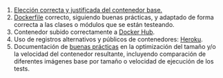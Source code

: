 1. [Elección correcta y justificada del contenedor base.](justificacion-docker.md)
2. [Dockerfile](https://github.com/JaviPrieto/PeluqueriaUnisex/blob/master/Dockerfile) correcto, siguiendo buenas prácticas, 
y adaptado de forma correcta a las clases o módulos que se están testeando.
3. Contenedor subido correctamente a [Docker Hub](https://hub.docker.com/repository/docker/javiprieto11/peluqueriaunisex).
4. Uso de registros alternativos y públicos de contenedores: [Heroku](https://contenedor-citas.herokuapp.com/).
5. Documentación de [buenas prácticas](justificacion-docker.md) en la optimización del tamaño y/o la 
velocidad del contenedor resultante, incluyendo comparación de diferentes imágenes base por tamaño o velocidad de ejecución de los tests.

